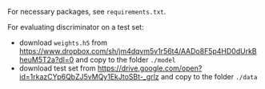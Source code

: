 For necessary packages, see ```requirements.txt```.

For evaluating discriminator on a test set:
- download ```weights.h5``` from https://www.dropbox.com/sh/jm4dqvm5v1r56t4/AADo8F5p4HD0dUrkBheuM5T2a?dl=0 and copy to the folder ```./model```
- download test set from https://drive.google.com/open?id=1rkazCYp6QbZJ5vMQy1EkJtoSBt-_grlz and copy to the folder ```./data```
